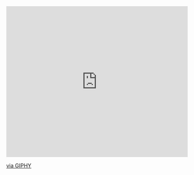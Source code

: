 
<iframe src="https://giphy.com/embed/l41JKHQPZ3e6XXTJC" width="480" height="400" frameBorder="0" class="giphy-embed" allowFullScreen></iframe><p><a href="https://giphy.com/gifs/painting-portrait-egg-l41JKHQPZ3e6XXTJC">via GIPHY</a></p>
